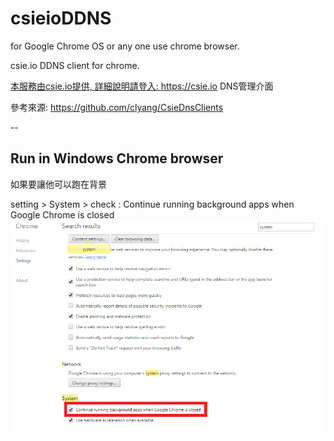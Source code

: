 <h1>csieioDDNS </h1>

for Google Chrome OS or any one use chrome browser.

csie.io DDNS client for chrome.

<a href="https://csie.io">本服務由csie.io提供, 詳細說明請登入: https://csie.io DNS管理介面</a>

參考來源: <a href="https://github.com/clyang/CsieDnsClients">https://github.com/clyang/CsieDnsClients</a>

--
<h2>Run in Windows Chrome browser</h2>

如果要讓他可以跑在背景

setting > System > check : Continue running background apps when Google Chrome is closed
![allow run in background](https://raw.githubusercontent.com/xiantank/csieioDDNS/master/img/readme_background.png)

